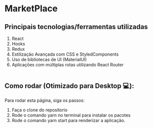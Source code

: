 # MarketPlace

## Principais tecnologias/ferramentas utilizadas

1. React
2. Hooks
3. Redux
4. Estilização Avançada com CSS e StyledComponents
6. Uso de bibliotecas de UI (MaterialUI)
7. Aplicações com múltiplas rotas utilizando React Router
<br><br>


## Como rodar (Otimizado para Desktop 💻):
Para rodar esta página, siga os passos:
1. Faça o clone do reposítorio
2. Rode o comando yarn no terminal para instalar os pacotes
3. Rode o comando yarn start para renderizar a aplicação.


